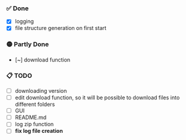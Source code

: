 ### ✅ Done
- [x] logging  
- [x] file structure generation on first start  

### 🟡 Partly Done
- [~] download function  

### 📋 TODO
- [ ] downloading version  
- [ ] edit download function, so it will be possible to download files into different folders  
- [ ] GUI  
- [ ] README.md
- [ ] log zip function
- [ ] **fix log file creation**
